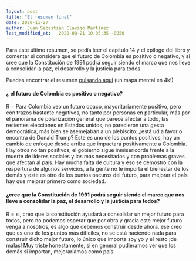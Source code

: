 ```yaml
---
layout: post
title: "El resumen final"
date: 2020-11-27
author: Juan Sebastián Clavijo Martínez
last_modified_at:   2020-08-21 10:05:35 -0050
---
```


Para este último resumen, se pedía leer el capítulo 14 y el epilogo del libro y comentar si considera que el futuro de Colombia es positivo o negativo, y si cree que la Constitución de 1991 podrá seguir siendo el marco que nos lleve a consolidar la paz, el desarrollo y la justicia para todos.

Puedes encontrar el resumen <a href="/images/resumen2.jpg">pulsando aquí</a> (un mapa mental en 4k!)

#### ¿ el futuro de Colombia es positivo o negativo?

R = Para Colombia veo un futuro opaco, mayoritariamente positivo, pero con trazos bastante negativos, no tanto por personas en particular, más por el panorama de polarización general que parece afectar a todo, las recientes elecciones en Estados unidos, no parecieron una gesta democrática, más bien se asemejaban a un plebiscito: ¿está ud a favor o encontra de Donald Trump? Este es uno de los puntos positivos, hay un cambio de enfoque desde arriba que impactará positivamente a Colombia. Hay otros no tan positivos, el gobierno sigue inmisericorde frente a la muerte de líderes sociales y los más necesitados y con problemas graves que afectan al país. Hay mucha falta de cultura y eso se demostró con la reapertura de algunos servicios, a la gente no le importa el bienestar de los demás y este es otro de los puntos oscuros del futuro, para mejorar el país hay que mejorar primero como sociedad.

#### ¿cree que la Constitución de 1991 podrá seguir siendo el marco que nos lleve a consolidar la paz, el desarrollo y la justicia para todos?

R = si, creo que la constitución ayudará a consolidar un mejor futuro para todos, pero no podemos esperar que por obra y gracia este mejor futuro venga a nosotros, es algo que debemos construir desde ahora, ese creo que es uno de los puntos más dificiles, no se está haciendo nada para construir dicho mejor futuro, lo único que importa soy yo y el resto ¡de malas! Muy triste honestamente, si en general pudieramos ver que los demás si importan, mejoraríamos como país.

